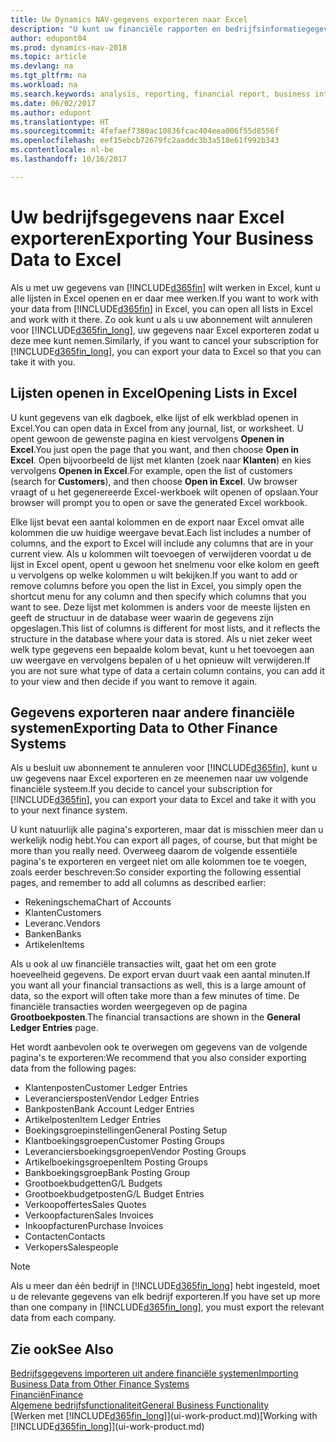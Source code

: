 ```yaml
---
title: Uw Dynamics NAV-gegevens exporteren naar Excel
description: "U kunt uw financiële rapporten en bedrijfsinformatiegegevens uit Dynamics NAV exporteren naar Excel of uw Dynamics NAV-gegevens in Excel openen."
author: edupont04
ms.prod: dynamics-nav-2018
ms.topic: article
ms.devlang: na
ms.tgt_pltfrm: na
ms.workload: na
ms.search.keywords: analysis, reporting, financial report, business intelligence, BI, Excel
ms.date: 06/02/2017
ms.author: edupont
ms.translationtype: HT
ms.sourcegitcommit: 4fefaef7380ac10836fcac404eea006f55d8556f
ms.openlocfilehash: eef15ebcb72679fc2aaddc3b3a518e61f992b343
ms.contentlocale: nl-be
ms.lasthandoff: 10/16/2017

---
```

# <a name="exporting-your-business-data-to-excel"></a><span data-ttu-id="be7cf-103">Uw bedrijfsgegevens naar Excel exporteren</span><span class="sxs-lookup"><span data-stu-id="be7cf-103">Exporting Your Business Data to Excel</span></span>
<span data-ttu-id="be7cf-104">Als u met uw gegevens van [!INCLUDE[d365fin](includes/d365fin_md.md)] wilt werken in Excel, kunt u alle lijsten in Excel openen en er daar mee werken.</span><span class="sxs-lookup"><span data-stu-id="be7cf-104">If you want to work with your data from [!INCLUDE[d365fin](includes/d365fin_md.md)] in Excel, you can open all lists in Excel and work with it there.</span></span> <span data-ttu-id="be7cf-105">Zo ook kunt u als u uw abonnement wilt annuleren voor [!INCLUDE[d365fin_long](includes/d365fin_long_md.md)], uw gegevens naar Excel exporteren zodat u deze mee kunt nemen.</span><span class="sxs-lookup"><span data-stu-id="be7cf-105">Similarly, if you want to cancel your subscription for [!INCLUDE[d365fin_long](includes/d365fin_long_md.md)], you can export your data to Excel so that you can take it with you.</span></span>

## <a name="opening-lists-in-excel"></a><span data-ttu-id="be7cf-106">Lijsten openen in Excel</span><span class="sxs-lookup"><span data-stu-id="be7cf-106">Opening Lists in Excel</span></span>
<span data-ttu-id="be7cf-107">U kunt gegevens van elk dagboek, elke lijst of elk werkblad openen in Excel.</span><span class="sxs-lookup"><span data-stu-id="be7cf-107">You can open data in Excel from any journal, list, or worksheet.</span></span> <span data-ttu-id="be7cf-108">U opent gewoon de gewenste pagina en kiest vervolgens **Openen in Excel**.</span><span class="sxs-lookup"><span data-stu-id="be7cf-108">You just open the page that you want, and then choose **Open in Excel**.</span></span> <span data-ttu-id="be7cf-109">Open bijvoorbeeld de lijst met klanten (zoek naar **Klanten**) en kies vervolgens **Openen in Excel**.</span><span class="sxs-lookup"><span data-stu-id="be7cf-109">For example, open the list of customers (search for **Customers**), and then choose **Open in Excel**.</span></span> <span data-ttu-id="be7cf-110">Uw browser vraagt of u het gegenereerde Excel-werkboek wilt openen of opslaan.</span><span class="sxs-lookup"><span data-stu-id="be7cf-110">Your browser will prompt you to open or save the generated Excel workbook.</span></span>  

<span data-ttu-id="be7cf-111">Elke lijst bevat een aantal kolommen en de export naar Excel omvat alle kolommen die uw huidige weergave bevat.</span><span class="sxs-lookup"><span data-stu-id="be7cf-111">Each list includes a number of columns, and the export to Excel will include any columns that are in your current view.</span></span> <span data-ttu-id="be7cf-112">Als u kolommen wilt toevoegen of verwijderen voordat u de lijst in Excel opent, opent u gewoon het snelmenu voor elke kolom en geeft u vervolgens op welke kolommen u wilt bekijken.</span><span class="sxs-lookup"><span data-stu-id="be7cf-112">If you want to add or remove columns before you open the list in Excel, you simply open the shortcut menu for any column and then specify which columns that you want to see.</span></span> <span data-ttu-id="be7cf-113">Deze lijst met kolommen is anders voor de meeste lijsten en geeft de structuur in de database weer waarin de gegevens zijn opgeslagen.</span><span class="sxs-lookup"><span data-stu-id="be7cf-113">This list of columns is different for most lists, and it reflects the structure in the database where your data is stored.</span></span> <span data-ttu-id="be7cf-114">Als u niet zeker weet welk type gegevens een bepaalde kolom bevat, kunt u het toevoegen aan uw weergave en vervolgens bepalen of u het opnieuw wilt verwijderen.</span><span class="sxs-lookup"><span data-stu-id="be7cf-114">If you are not sure what type of data a certain column contains, you can add it to your view and then decide if you want to remove it again.</span></span>  

## <a name="exporting-data-to-other-finance-systems"></a><span data-ttu-id="be7cf-115">Gegevens exporteren naar andere financiële systemen</span><span class="sxs-lookup"><span data-stu-id="be7cf-115">Exporting Data to Other Finance Systems</span></span>
<span data-ttu-id="be7cf-116">Als u besluit uw abonnement te annuleren voor [!INCLUDE[d365fin](includes/d365fin_md.md)], kunt u uw gegevens naar Excel exporteren en ze meenemen naar uw volgende financiële systeem.</span><span class="sxs-lookup"><span data-stu-id="be7cf-116">If you decide to cancel your subscription for [!INCLUDE[d365fin](includes/d365fin_md.md)], you can export your data to Excel and take it with you to your next finance system.</span></span>  

<span data-ttu-id="be7cf-117">U kunt natuurlijk alle pagina's exporteren, maar dat is misschien meer dan u werkelijk nodig hebt.</span><span class="sxs-lookup"><span data-stu-id="be7cf-117">You can export all pages, of course, but that might be more than you really need.</span></span> <span data-ttu-id="be7cf-118">Overweeg daarom de volgende essentiële pagina's te exporteren en vergeet niet om alle kolommen toe te voegen, zoals eerder beschreven:</span><span class="sxs-lookup"><span data-stu-id="be7cf-118">So consider exporting the following essential pages, and remember to add all columns as described earlier:</span></span>  

* <span data-ttu-id="be7cf-119">Rekeningschema</span><span class="sxs-lookup"><span data-stu-id="be7cf-119">Chart of Accounts</span></span>  
* <span data-ttu-id="be7cf-120">Klanten</span><span class="sxs-lookup"><span data-stu-id="be7cf-120">Customers</span></span>  
* <span data-ttu-id="be7cf-121">Leveranc.</span><span class="sxs-lookup"><span data-stu-id="be7cf-121">Vendors</span></span>  
* <span data-ttu-id="be7cf-122">Banken</span><span class="sxs-lookup"><span data-stu-id="be7cf-122">Banks</span></span>  
* <span data-ttu-id="be7cf-123">Artikelen</span><span class="sxs-lookup"><span data-stu-id="be7cf-123">Items</span></span>  

<span data-ttu-id="be7cf-124">Als u ook al uw financiële transacties wilt, gaat het om een grote hoeveelheid gegevens. De export ervan duurt vaak een aantal minuten.</span><span class="sxs-lookup"><span data-stu-id="be7cf-124">If you want all your financial transactions as well, this is a large amount of data, so the export will often take more than a few minutes of time.</span></span> <span data-ttu-id="be7cf-125">De financiële transacties worden weergegeven op de pagina **Grootboekposten**.</span><span class="sxs-lookup"><span data-stu-id="be7cf-125">The financial transactions are shown in the **General Ledger Entries** page.</span></span>  

<span data-ttu-id="be7cf-126">Het wordt aanbevolen ook te overwegen om gegevens van de volgende pagina's te exporteren:</span><span class="sxs-lookup"><span data-stu-id="be7cf-126">We recommend that you also consider exporting data from the following pages:</span></span>  

* <span data-ttu-id="be7cf-127">Klantenposten</span><span class="sxs-lookup"><span data-stu-id="be7cf-127">Customer Ledger Entries</span></span>  
* <span data-ttu-id="be7cf-128">Leveranciersposten</span><span class="sxs-lookup"><span data-stu-id="be7cf-128">Vendor Ledger Entries</span></span>  
* <span data-ttu-id="be7cf-129">Bankposten</span><span class="sxs-lookup"><span data-stu-id="be7cf-129">Bank Account Ledger Entries</span></span>  
* <span data-ttu-id="be7cf-130">Artikelposten</span><span class="sxs-lookup"><span data-stu-id="be7cf-130">Item Ledger Entries</span></span>  
* <span data-ttu-id="be7cf-131">Boekingsgroepinstellingen</span><span class="sxs-lookup"><span data-stu-id="be7cf-131">General Posting Setup</span></span>  
* <span data-ttu-id="be7cf-132">Klantboekingsgroepen</span><span class="sxs-lookup"><span data-stu-id="be7cf-132">Customer Posting Groups</span></span>  
* <span data-ttu-id="be7cf-133">Leveranciersboekingsgroepen</span><span class="sxs-lookup"><span data-stu-id="be7cf-133">Vendor Posting Groups</span></span>  
* <span data-ttu-id="be7cf-134">Artikelboekingsgroepen</span><span class="sxs-lookup"><span data-stu-id="be7cf-134">Item Posting Groups</span></span>  
* <span data-ttu-id="be7cf-135">Bankboekingsgroep</span><span class="sxs-lookup"><span data-stu-id="be7cf-135">Bank Posting Group</span></span>  
* <span data-ttu-id="be7cf-136">Grootboekbudgetten</span><span class="sxs-lookup"><span data-stu-id="be7cf-136">G/L Budgets</span></span>  
* <span data-ttu-id="be7cf-137">Grootboekbudgetposten</span><span class="sxs-lookup"><span data-stu-id="be7cf-137">G/L Budget Entries</span></span>  
* <span data-ttu-id="be7cf-138">Verkoopoffertes</span><span class="sxs-lookup"><span data-stu-id="be7cf-138">Sales Quotes</span></span>  
* <span data-ttu-id="be7cf-139">Verkoopfacturen</span><span class="sxs-lookup"><span data-stu-id="be7cf-139">Sales Invoices</span></span>  
* <span data-ttu-id="be7cf-140">Inkoopfacturen</span><span class="sxs-lookup"><span data-stu-id="be7cf-140">Purchase Invoices</span></span>  
* <span data-ttu-id="be7cf-141">Contacten</span><span class="sxs-lookup"><span data-stu-id="be7cf-141">Contacts</span></span>  
* <span data-ttu-id="be7cf-142">Verkopers</span><span class="sxs-lookup"><span data-stu-id="be7cf-142">Salespeople</span></span>  

> [!NOTE]  
>   <span data-ttu-id="be7cf-143">Als u meer dan één bedrijf in [!INCLUDE[d365fin_long](includes/d365fin_long_md.md)] hebt ingesteld, moet u de relevante gegevens van elk bedrijf exporteren.</span><span class="sxs-lookup"><span data-stu-id="be7cf-143">If you have set up more than one company in [!INCLUDE[d365fin_long](includes/d365fin_long_md.md)], you must export the relevant data from each company.</span></span>

## <a name="see-also"></a><span data-ttu-id="be7cf-144">Zie ook</span><span class="sxs-lookup"><span data-stu-id="be7cf-144">See Also</span></span>
[<span data-ttu-id="be7cf-145">Bedrijfsgegevens importeren uit andere financiële systemen</span><span class="sxs-lookup"><span data-stu-id="be7cf-145">Importing Business Data from Other Finance Systems</span></span>](upload-data.md)  
[<span data-ttu-id="be7cf-146">Financiën</span><span class="sxs-lookup"><span data-stu-id="be7cf-146">Finance</span></span>](finance.md)  
[<span data-ttu-id="be7cf-147">Algemene bedrijfsfunctionaliteit</span><span class="sxs-lookup"><span data-stu-id="be7cf-147">General Business Functionality</span></span>](ui-across-business-areas.md)  
<span data-ttu-id="be7cf-148">[Werken met [!INCLUDE[d365fin_long](includes/d365fin_long_md.md)]](ui-work-product.md)</span><span class="sxs-lookup"><span data-stu-id="be7cf-148">[Working with [!INCLUDE[d365fin_long](includes/d365fin_long_md.md)]](ui-work-product.md)</span></span>  

